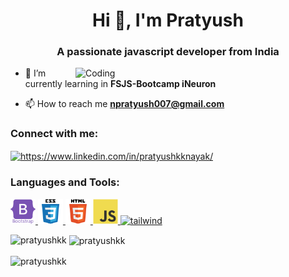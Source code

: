 <h1 align="center">Hi 👋, I'm Pratyush</h1>
<h3 align="center">A passionate javascript developer from India</h3>

<img align="right" alt="Coding" width="400" src="https://media4.giphy.com/media/TilmLMmWrRYYHjLfub/giphy.gif?cid=ecf05e477q4b93kjj5jt8ev8a6vs96s6478yp5ezwvesvbaa&rid=giphy.gif&ct=g">

- 🌱 I’m currently learning in **FSJS-Bootcamp iNeuron**

- 📫 How to reach me **npratyush007@gmail.com**

<h3 align="left">Connect with me:</h3>
<p align="left">
<a href="https://linkedin.com/in/https://www.linkedin.com/in/pratyushkknayak/" target="blank"><img align="center" src="https://raw.githubusercontent.com/rahuldkjain/github-profile-readme-generator/master/src/images/icons/Social/linked-in-alt.svg" alt="https://www.linkedin.com/in/pratyushkknayak/" height="30" width="40" /></a>
</p>

<h3 align="left">Languages and Tools:</h3>
<p align="left"> <a href="https://getbootstrap.com" target="_blank" rel="noreferrer"> <img src="https://raw.githubusercontent.com/devicons/devicon/master/icons/bootstrap/bootstrap-plain-wordmark.svg" alt="bootstrap" width="40" height="40"/> </a> <a href="https://www.w3schools.com/css/" target="_blank" rel="noreferrer"> <img src="https://raw.githubusercontent.com/devicons/devicon/master/icons/css3/css3-original-wordmark.svg" alt="css3" width="40" height="40"/> </a> <a href="https://www.w3.org/html/" target="_blank" rel="noreferrer"> <img src="https://raw.githubusercontent.com/devicons/devicon/master/icons/html5/html5-original-wordmark.svg" alt="html5" width="40" height="40"/> </a> <a href="https://developer.mozilla.org/en-US/docs/Web/JavaScript" target="_blank" rel="noreferrer"> <img src="https://raw.githubusercontent.com/devicons/devicon/master/icons/javascript/javascript-original.svg" alt="javascript" width="40" height="40"/> </a> <a href="https://tailwindcss.com/" target="_blank" rel="noreferrer"> <img src="https://www.vectorlogo.zone/logos/tailwindcss/tailwindcss-icon.svg" alt="tailwind" width="40" height="40"/> </a> </p>

<p><img align="left" src="https://github-readme-stats.vercel.app/api/top-langs?username=pratyushkk&show_icons=true&locale=en&layout=compact" alt="pratyushkk" /></p>

<p>&nbsp;<img align="center" src="https://github-readme-stats.vercel.app/api?username=pratyushkk&show_icons=true&locale=en" alt="pratyushkk" /></p>

<p><img align="center" src="https://github-readme-streak-stats.herokuapp.com/?user=pratyushkk&" alt="pratyushkk" /></p>
